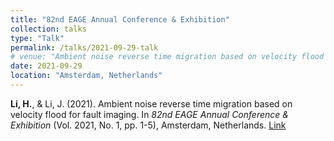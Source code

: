 ```yaml
---
title: "82nd EAGE Annual Conference & Exhibition"
collection: talks
type: "Talk"
permalink: /talks/2021-09-29-talk
# venue: "Ambient noise reverse time migration based on velocity flood for fault imaging"
date: 2021-09-29
location: "Amsterdam, Netherlands"
---
```


**Li, H.**, & Li, J. (2021). Ambient noise reverse time migration based on velocity flood for fault imaging. In *82nd EAGE Annual Conference & Exhibition* (Vol. 2021, No. 1, pp. 1-5), Amsterdam, Netherlands. [Link](https://doi.org/10.3997/2214-4609.202010441)
